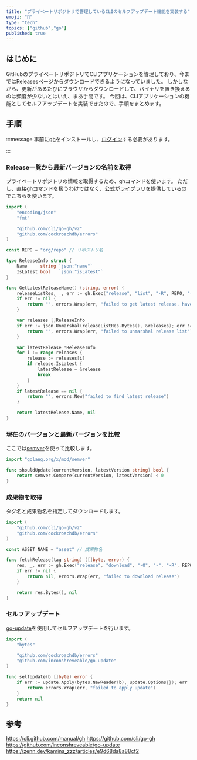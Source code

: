 ```yaml
---
title: "プライベートリポジトリで管理しているCLIのセルフアップデート機能を実装する"
emoji: "🤖"
type: "tech"
topics: ["github","go"]
published: true
---
```


## はじめに

GitHubのプライベートリポジトリでCLIアプリケーションを管理しており、今まではReleasesページからダウンロードできるようになっていました。
しかしながら、更新があるたびにブラウザからダウンロードして、バイナリを置き換えるのは頻度が少ないとはいえ、まあ手間です。
今回は、CLIアプリケーションの機能としてセルフアップデートを実装できたので、手順をまとめます。

## 手順

:::message
事前に[gh](https://cli.github.com/)をインストールし、[ログイン](https://cli.github.com/manual/gh_auth_login)する必要があります。

:::

### Release一覧から最新バージョンの名前を取得

プライベートリポジトリの情報を取得するため、ghコマンドを使います。
ただし、直接ghコマンドを扱うわけではなく、公式が[ライブラリ](https://github.com/cli/go-gh)を提供しているのでこちらを使います。

```go
import (
	"encoding/json"
	"fmt"

	"github.com/cli/go-gh/v2"
	"github.com/cockroachdb/errors"
)

const REPO = "org/repo" // リポジトリ名

type ReleaseInfo struct {
	Name     string `json:"name"`
	IsLatest bool   `json:"isLatest"`
}

func GetLatestReleaseName() (string, error) {
	releaseListRes, _, err := gh.Exec("release", "list", "-R", REPO, "--json", "isLatest,name")
	if err != nil {
		return "", errors.Wrap(err, "failed to get latest release. have you set up gh?")
	}

	var releases []ReleaseInfo
	if err := json.Unmarshal(releaseListRes.Bytes(), &releases); err != nil {
		return "", errors.Wrap(err, "failed to unmarshal release list")
	}

	var latestRelease *ReleaseInfo
	for i := range releases {
		release := releases[i]
		if release.IsLatest {
			latestRelease = &release
			break
		}
	}
	if latestRelease == nil {
		return "", errors.New("failed to find latest release")
	}

	return latestRelease.Name, nil
}
```

### 現在のバージョンと最新バージョンを比較

ここでは[semver](https://pkg.go.dev/golang.org/x/mod/semver)を使って比較します。

```go
import "golang.org/x/mod/semver"

func shouldUpdate(currentVersion, latestVersion string) bool {
	return semver.Compare(currentVersion, latestVersion) < 0
}
```

### 成果物を取得

タグ名と成果物名を指定してダウンロードします。

```go
import (
	"github.com/cli/go-gh/v2"
	"github.com/cockroachdb/errors"
)

const ASSET_NAME = "asset" // 成果物名

func fetchRelease(tag string) ([]byte, error) {
	res, _, err := gh.Exec("release", "download", "-O", "-", "-R", REPO, "-p", ASSET_NAME, tag)
	if err != nil {
		return nil, errors.Wrap(err, "failed to download release")
	}

	return res.Bytes(), nil
}
```

### セルフアップデート

[go-update](https://github.com/inconshreveable/go-update)を使用してセルフアップデートを行います。

```go
import (
	"bytes"

	"github.com/cockroachdb/errors"
	"github.com/inconshreveable/go-update"
)

func selfUpdate(b []byte) error {
	if err := update.Apply(bytes.NewReader(b), update.Options{}); err != nil {
		return errors.Wrap(err, "failed to apply update")
	}
	return nil
}
```

## 参考

<https://cli.github.com/manual/gh>
<https://github.com/cli/go-gh>
<https://github.com/inconshreveable/go-update>
<https://zenn.dev/kamina_zzz/articles/e9d68da8a88cf2>
